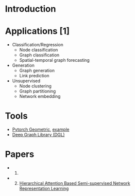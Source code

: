 # Introduction

# Applications [1]
- Classification/Regression
    - Node classification
    - Graph classification
    - Spatial-temporal graph forecasting
- Generation
    - Graph generation
    - Link prediction
- Unsupervised
    - Node clustering
    - Graph partitioning 
    - Network embedding


# Tools
- [Pytorch Geometric](https://pytorch-geometric.readthedocs.io/en/latest/), [example](https://github.com/khuangaf/Pytorch-Geometric-YooChoose)
- [Deep Graph Library (DGL)](www.dgl.ai)


# Papers
- 1. []()
- 2. [Hierarchical Attention Based Semi-supervised Network Representation Learning](https://github.com/gaoisbest/NLPCC2018/blob/master/Best%20Paper%201_Hierarchical%20Attention%20Based%20Semi-supervised%20Network%20Representation%20Learning.pdf)
